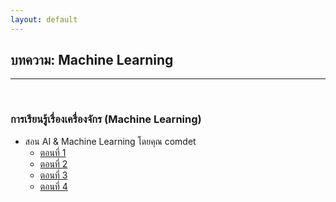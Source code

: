 ```yaml
---
layout: default
---
```


## บทความ: Machine Learning

---

<br>

### การเรียนรู้เรื่องเครื่องจักร (Machine Learning)

- สอน AI & Machine Learning โดยคุณ comdet 
  - [ตอนที่ 1][comdet-ai-1]
  - [ตอนที่ 2][comdet-ai-2]
  - [ตอนที่ 3][comdet-ai-3]
  - [ตอนที่ 4][comdet-ai-4] 

[comdet-ai-1]: https://medium.com/@comdetphaudphut/ai-machine-learning-101-%E0%B8%94%E0%B9%89%E0%B8%A7%E0%B8%A2-python-%E0%B8%95%E0%B8%AD%E0%B8%99%E0%B8%97%E0%B8%B5%E0%B9%88-1-%E0%B9%81%E0%B8%99%E0%B8%B0%E0%B8%99%E0%B8%B3%E0%B8%81%E0%B8%B1%E0%B8%99%E0%B8%81%E0%B9%88%E0%B8%AD%E0%B8%99-8324078e2b2e
[comdet-ai-2]: https://medium.com/@comdetphaudphut/ai-machine-learning-101-%E0%B8%94%E0%B9%89%E0%B8%A7%E0%B8%A2-python-%E0%B8%95%E0%B8%AD%E0%B8%99%E0%B8%97%E0%B8%B5%E0%B9%88-2-%E0%B9%80%E0%B8%95%E0%B8%A3%E0%B8%B5%E0%B8%A2%E0%B8%A1%E0%B8%95%E0%B8%B4%E0%B8%94%E0%B8%95%E0%B8%B1%E0%B9%89%E0%B8%87-python-%E0%B9%81%E0%B8%A5%E0%B8%B0%E0%B9%80%E0%B8%84%E0%B8%A3%E0%B8%B7%E0%B9%88%E0%B8%AD%E0%B8%87%E0%B8%A1%E0%B8%B7%E0%B8%AD%E0%B8%97%E0%B8%B5%E0%B9%88%E0%B8%95%E0%B9%89%E0%B8%AD%E0%B8%87%E0%B9%83%E0%B8%8A%E0%B9%89-314c79b943f9
[comdet-ai-3]: https://medium.com/@comdetphaudphut/ai-machine-learning-101-%E0%B8%94%E0%B9%89%E0%B8%A7%E0%B8%A2-python-%E0%B8%95%E0%B8%AD%E0%B8%99%E0%B8%97%E0%B8%B5%E0%B9%88-3-%E0%B8%A7%E0%B9%88%E0%B8%B2%E0%B8%94%E0%B9%89%E0%B8%A7%E0%B8%A2%E0%B9%80%E0%B8%A3%E0%B8%B7%E0%B9%88%E0%B8%AD%E0%B8%87%E0%B8%A3%E0%B8%B2%E0%B8%A7%E0%B8%82%E0%B8%AD%E0%B8%87-ai-f5d2ac4b8554
[comdet-ai-4]: https://medium.com/@comdetphaudphut/ai-machine-learning-101-%E0%B8%94%E0%B9%89%E0%B8%A7%E0%B8%A2-python-%E0%B8%95%E0%B8%AD%E0%B8%99%E0%B8%97%E0%B8%B5%E0%B9%88-4-%E0%B8%A1%E0%B8%B2%E0%B9%80%E0%B8%A3%E0%B8%B4%E0%B9%88%E0%B8%A1%E0%B9%80%E0%B8%82%E0%B8%B5%E0%B8%A2%E0%B8%99-python-%E0%B8%81%E0%B8%B1%E0%B8%99%E0%B8%94%E0%B8%B5%E0%B8%81%E0%B8%A7%E0%B9%88%E0%B8%B2-738b9680fbb3

